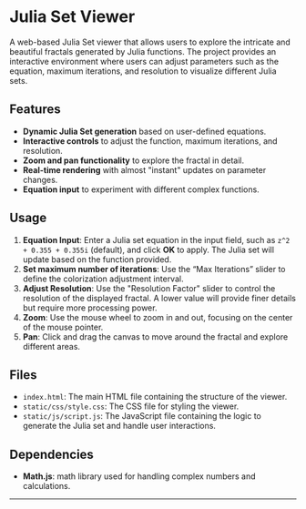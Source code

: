 # Julia Set Viewer

A web-based Julia Set viewer that allows users to explore the intricate and beautiful fractals generated by Julia functions. The project provides an interactive environment where users can adjust parameters such as the equation, maximum iterations, and resolution to visualize different Julia sets.

## Features

- **Dynamic Julia Set generation** based on user-defined equations.
- **Interactive controls** to adjust the function, maximum iterations, and resolution.
- **Zoom and pan functionality** to explore the fractal in detail.
- **Real-time rendering** with almost "instant" updates on parameter changes.
- **Equation input** to experiment with different complex functions.

## Usage

1. **Equation Input**: Enter a Julia set equation in the input field, such as `z^2 + 0.355 + 0.355i` (default), and click **OK** to apply. The Julia set will update based on the function provided.
2. **Set maximum number of iterations**: Use the “Max Iterations” slider to define the colorization adjustment interval.
3. **Adjust Resolution**: Use the "Resolution Factor" slider to control the resolution of the displayed fractal. A lower value will provide finer details but require more processing power.
4. **Zoom**: Use the mouse wheel to zoom in and out, focusing on the center of the mouse pointer.
5. **Pan**: Click and drag the canvas to move around the fractal and explore different areas.

## Files

- `index.html`: The main HTML file containing the structure of the viewer.
- `static/css/style.css`: The CSS file for styling the viewer.
- `static/js/script.js`: The JavaScript file containing the logic to generate the Julia set and handle user interactions.

## Dependencies

- **Math.js**: math library used for handling complex numbers and calculations.

---
